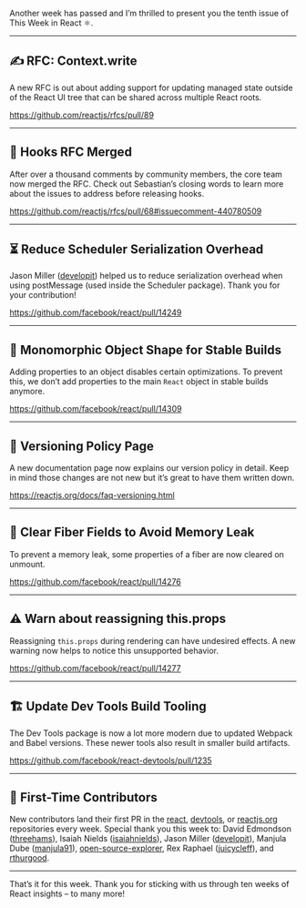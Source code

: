 Another week has passed and I’m thrilled to present you the tenth issue of This Week in React ⚛️.

---

## ✍️ RFC: Context.write

A new RFC is out about adding support for updating managed state outside of the React UI tree that can be shared across multiple React roots.

https://github.com/reactjs/rfcs/pull/89

---

## 📌 Hooks RFC Merged

After over a thousand comments by community members, the core team now merged the RFC. Check out Sebastian’s closing words to learn more about the issues to address before releasing hooks.

https://github.com/reactjs/rfcs/pull/68#issuecomment-440780509

---

## ⏳ Reduce Scheduler Serialization Overhead

Jason Miller ([developit](https://github.com/developit)) helped us to reduce serialization overhead when using postMessage (used inside the Scheduler package). Thank you for your contribution!

https://github.com/facebook/react/pull/14249

---

## 🐢 Monomorphic Object Shape for Stable Builds

Adding properties to an object disables certain optimizations. To prevent this, we don’t add properties to the main `React` object in stable builds anymore.

https://github.com/facebook/react/pull/14309

---

## 📝 Versioning Policy Page

A new documentation page now explains our version policy in detail. Keep in mind those changes are not new but it’s great to have them written down.

https://reactjs.org/docs/faq-versioning.html

---

## 🚿 Clear Fiber Fields to Avoid Memory Leak

To prevent a memory leak, some properties of a fiber are now cleared on unmount.

https://github.com/facebook/react/pull/14276

---

## ⚠️ Warn about reassigning this.props

Reassigning `this.props` during rendering can have undesired effects. A new warning now helps to notice this unsupported behavior.

https://github.com/facebook/react/pull/14277

---

## 🏗 Update Dev Tools Build Tooling

The Dev Tools package is now a lot more modern due to updated Webpack and Babel versions. These newer tools also result in smaller build artifacts.

https://github.com/facebook/react-devtools/pull/1235

---

## 👏 First-Time Contributors

New contributors land their first PR in the [react](https://github.com/facebook/react), [devtools](https://github.com/facebook/react-devtools), or [reactjs.org](https://github.com/reactjs/reactjs.org) repositories every week. Special thank you this week to: David Edmondson ([threehams](https://github.com/threehams)), Isaiah Nields ([isaiahnields](https://github.com/isaiahnields)), Jason Miller ([developit](https://github.com/developit)), Manjula Dube ([manjula91](https://github.com/manjula91)), [open-source-explorer](https://github.com/open-source-explorer), Rex Raphael ([juicycleff](https://github.com/juicycleff)), and [rthurgood](https://github.com/rthurgood).

---

That’s it for this week. Thank you for sticking with us through ten weeks of React insights – to many more!
